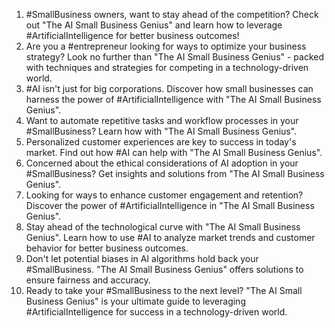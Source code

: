 1. #SmallBusiness owners, want to stay ahead of the competition? Check out "The AI Small Business Genius" and learn how to leverage #ArtificialIntelligence for better business outcomes!
2. Are you a #entrepreneur looking for ways to optimize your business strategy? Look no further than "The AI Small Business Genius" - packed with techniques and strategies for competing in a technology-driven world.
3. #AI isn't just for big corporations. Discover how small businesses can harness the power of #ArtificialIntelligence with "The AI Small Business Genius".
4. Want to automate repetitive tasks and workflow processes in your #SmallBusiness? Learn how with "The AI Small Business Genius".
5. Personalized customer experiences are key to success in today's market. Find out how #AI can help with "The AI Small Business Genius".
6. Concerned about the ethical considerations of AI adoption in your #SmallBusiness? Get insights and solutions from "The AI Small Business Genius".
7. Looking for ways to enhance customer engagement and retention? Discover the power of #ArtificialIntelligence in "The AI Small Business Genius".
8. Stay ahead of the technological curve with "The AI Small Business Genius". Learn how to use #AI to analyze market trends and customer behavior for better business outcomes.
9. Don't let potential biases in AI algorithms hold back your #SmallBusiness. "The AI Small Business Genius" offers solutions to ensure fairness and accuracy.
10. Ready to take your #SmallBusiness to the next level? "The AI Small Business Genius" is your ultimate guide to leveraging #ArtificialIntelligence for success in a technology-driven world.
